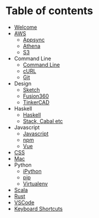 # Table of contents

- [Welcome](README.md)
- [AWS](aws/README.md)
  - [Appsync](aws/appsync.md)
  - [Athena](aws/athena.md)
  - [S3](aws/s3.md)
- Command Line
  - [Command Line](terminal/terminal.md)
  - [cURL](terminal/curl.md)
  - [Git](terminal/git.md)
- Design
  - [Sketch](design/sketch.md)
  - [Fusion360](design/fusion360.md)
  - [TinkerCAD](design/tinkercad.md)
- Haskell
  - [Haskell](haskell/haskell.md)
  - [Stack, Cabal etc](haskell/stack-cabal-etc.md)
- Javascript
  - [Javascript](javascript/javascript.md)
  - [npm](javascript/npm.md)
  - [Vue](javascript/vue.md)
- [CSS](css.md)
- [Mac](mac.md)
- Python
  - [iPython](python/ipython.md)
  - [pip](python/pip.md)
  - [Virtualenv](python/virtualenv.md)
- [Scala](scala.md)
- [Rust](rust.md)
- [VSCode](vscode.md)
- [Keyboard Shortcuts](shortcuts.md)
